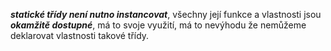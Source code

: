 _**statické třídy není nutno instancovat**_, všechny její funkce a vlastnosti jsou **_okamžitě dostupné_**, má to svoje využití, má to nevýhodu že nemůžeme deklarovat vlastnosti takové třídy.